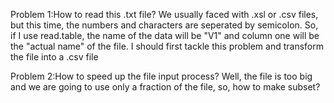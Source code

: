 Problem 1:How to read this .txt file?
          We usually faced with .xsl or .csv files, but this time, the numbers and characters are seperated by semicolon.
          So, if I use read.table, the name of the data will be "V1" and column one will be the "actual name" of the file. 
          I should first tackle this problem and transform the file into a .csv file

Problem 2:How to speed up the file input process?
          Well, the file is too big and we are going to use only a fraction of the file, so, how to make subset?
          

